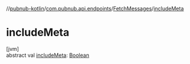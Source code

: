 //[pubnub-kotlin](../../../index.md)/[com.pubnub.api.endpoints](../index.md)/[FetchMessages](index.md)/[includeMeta](include-meta.md)

# includeMeta

[jvm]\
abstract val [includeMeta](include-meta.md): [Boolean](https://kotlinlang.org/api/latest/jvm/stdlib/kotlin/-boolean/index.html)
